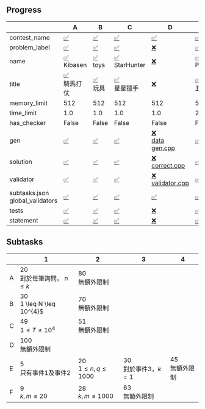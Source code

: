 
## Progress
<!-- progress start -->
| | A | B | C | D | E | F |
| --- | --- | --- | --- | --- | --- | --- |
| contest_name |  [:white_check_mark:](pA/problem.json) | [:white_check_mark:](pB/problem.json) | [:white_check_mark:](pC/problem.json) | [:white_check_mark:](pD/problem.json) | [:white_check_mark:](pE/problem.json) | [:white_check_mark:](pF/problem.json) |
| problem_label |  [:white_check_mark:](pA/problem.json) | [:white_check_mark:](pB/problem.json) | [:white_check_mark:](pC/problem.json) | [:x:](pD/problem.json) | [:white_check_mark:](pE/problem.json) | [:white_check_mark:](pF/problem.json) |
| name |  [:white_check_mark:](pA/problem.json)<br>Kibasen | [:white_check_mark:](pB/problem.json)<br>toys | [:white_check_mark:](pC/problem.json)<br>StarHunter | [:x:](pD/problem.json) | [:white_check_mark:](pE/problem.json)<br>Pentagram | [:white_check_mark:](pF/problem.json)<br>shopping |
| title |  [:white_check_mark:](pA/problem.json)<br>騎馬打仗 | [:white_check_mark:](pB/problem.json)<br>玩具 | [:white_check_mark:](pC/problem.json)<br>星星獵手 | [:x:](pD/problem.json) | [:white_check_mark:](pE/problem.json)<br>五芒星 | [:white_check_mark:](pF/problem.json)<br>逛街 |
| memory_limit |  512 | 512 | 512 | 512 | 512 | 512 |
| time_limit |  1.0 | 1.0 | 1.0 | 1.0 | 2.0 | 1.0 |
| has_checker |  False | False | False | False | False | False |
| gen | [:white_check_mark:](pA/gen) | [:white_check_mark:](pB/gen) | [:white_check_mark:](pC/gen) | [:x:](pD/gen)<br>[data](pD/gen/data)<br>[gen.cpp](pD/gen/gen.cpp) | [:white_check_mark:](pE/gen) | [:white_check_mark:](pF/gen) |
| solution | [:white_check_mark:](pA/solution) | [:white_check_mark:](pB/solution) | [:white_check_mark:](pC/solution) | [:x:](pD/solution)<br>[correct.cpp](pD/solution/correct.cpp) | [:white_check_mark:](pE/solution) | [:white_check_mark:](pF/solution) |
| validator | [:white_check_mark:](pA/validator) | [:white_check_mark:](pB/validator) | [:white_check_mark:](pC/validator) | [:x:](pD/validator)<br>[validator.cpp](pD/validator/validator.cpp) | [:white_check_mark:](pE/validator) | [:white_check_mark:](pF/validator) |
| subtasks.json<br>global_validators |  [:white_check_mark:](pA/subtasks.json) | [:white_check_mark:](pB/subtasks.json) | [:white_check_mark:](pC/subtasks.json) | [:white_check_mark:](pD/subtasks.json) | [:white_check_mark:](pE/subtasks.json) | [:white_check_mark:](pF/subtasks.json) |
| tests | [:white_check_mark:](pA/tests) | [:white_check_mark:](pB/tests) | [:white_check_mark:](pC/tests) | [:x:](pD/tests) | [:white_check_mark:](pE/tests) | [:white_check_mark:](pF/tests) |
| statement | [:white_check_mark:](pA/statement/index.md) | [:white_check_mark:](pB/statement/index.md) | [:white_check_mark:](pC/statement/index.md) | [:x:](pD/statement/index.md) | [:white_check_mark:](pE/statement/index.md) | [:white_check_mark:](pF/statement/index.md) |
<!-- progress end -->

## Subtasks
<!-- subtasks start -->
| | 1 | 2 | 3 | 4 |
| --- | --- | --- | --- | --- |
| A | 20<br>對於每筆詢問， $n \leq k$ | 80<br>無額外限制 |
| B | 30<br>1 \leq N \leq 10^{4}$ | 70<br>無額外限制 |
| C | 49<br>$1 \leq T \leq 10^{4}$ | 51<br>無額外限制 |
| D | 100<br>無額外限制 |
| E | 5<br>只有事件1及事件2 | 20<br>$1 \leq n, q \leq 1000$ | 30<br>對於事件3，$k = 1$ | 45<br>無額外限制 |
| F | 9<br>$k,m \leq 20$ | 28<br>$k,m \leq 1000$ | 63<br>無額外限制 |
<!-- subtasks end -->
